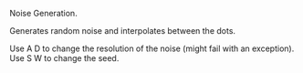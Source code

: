 Noise Generation.

Generates random noise and interpolates between the dots.

Use A D to change the resolution of the noise (might fail with an exception).
Use S W to change the seed.
